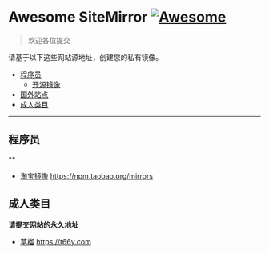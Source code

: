 # Awesome SiteMirror [![Awesome](https://cdn.rawgit.com/sindresorhus/awesome/d7305f38d29fed78fa85652e3a63e154dd8e8829/media/badge.svg)](https://github.com/sindresorhus/awesome)

> 欢迎各位提交

请基于以下这些网站源地址，创建您的私有镜像。



- [程序员](#程序员)
  - [开源镜像](#开源镜像)
- [国外站点](#国外站点)
- [成人类目](#成人类目)

---

## 程序员
**
* [淘宝镜像](https://sitemirror.co/?https://npm.taobao.org) https://npm.taobao.org/mirrors

## 成人类目
**请提交网站的永久地址**

* [草榴](https://sitemirror.co/?https://t66y.com) https://t66y.com
